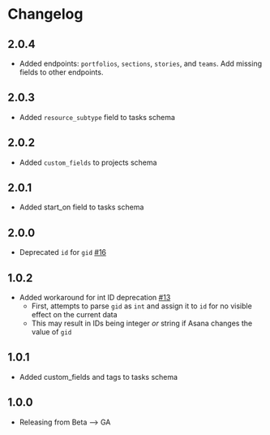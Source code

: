 # Changelog

## 2.0.4
 * Added endpoints: `portfolios`, `sections`, `stories`, and `teams`. Add missing fields to other endpoints.

## 2.0.3
 * Added `resource_subtype` field to tasks schema

## 2.0.2
 * Added `custom_fields` to projects schema

## 2.0.1
 * Added start_on field to tasks schema

## 2.0.0
 * Deprecated `id` for `gid` [#16](https://github.com/singer-io/tap-asana/pull/16)

## 1.0.2
 * Added workaround for int ID deprecation [#13](https://github.com/singer-io/tap-asana/pull/13)
   * First, attempts to parse `gid` as `int` and assign it to `id` for no visible effect on the current data
   * This may result in IDs being integer *or* string if Asana changes the value of `gid`

## 1.0.1
 * Added custom_fields and tags to tasks schema
 
## 1.0.0
 * Releasing from Beta --> GA

